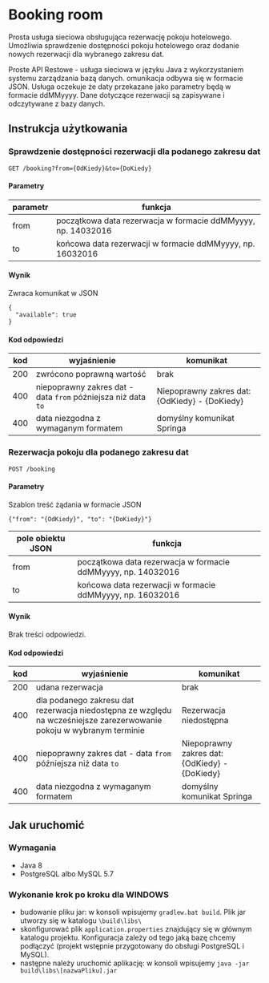 # Booking room

Prosta usługa sieciowa obsługująca rezerwację pokoju hotelowego. Umożliwia sprawdzenie dostępności pokoju hotelowego oraz dodanie nowych rezerwacji dla wybranego zakresu dat.

Proste API Restowe - usługa sieciowa w języku Java z wykorzystaniem systemu zarządzania bazą danych. omunikacja odbywa się w formacie JSON. Usługa oczekuje że daty przekazane jako parametry będą w formacie ddMMyyyy.
Dane dotyczące rezerwacji są zapisywane i odczytywane z bazy danych.

## Instrukcja użytkowania

### Sprawdzenie dostępności rezerwacji dla podanego zakresu dat
`GET /booking?from={OdKiedy}&to={DoKiedy}`

#### Parametry

|parametr|funkcja|
|---------|---|
|from|początkowa data rezerwacja w formacie ddMMyyyy, np. 14032016|
|to|końcowa data rezerwacji w formacie ddMMyyyy, np. 16032016|

#### Wynik

Zwraca komunikat w JSON

```
{
  "available": true
}
```

#### Kod odpowiedzi

|kod|wyjaśnienie|komunikat|
|-----|----|---|
|200|zwrócono poprawną wartość|brak|
|400|niepoprawny zakres dat - data `from` późniejsza niż data `to`|Niepoprawny zakres dat: {OdKiedy} - {DoKiedy}|
|400|data niezgodna z wymaganym formatem|domyślny komunikat Springa|

### Rezerwacja pokoju dla podanego zakresu dat

`POST /booking`

#### Parametry

Szablon treść żądania w formacie JSON
```
{"from": "{OdKiedy}", "to": "{DoKiedy}"}
```
|pole obiektu JSON|funkcja|
|---------|---|
|from|początkowa data rezerwacja w formacie ddMMyyyy, np. 14032016|
|to|końcowa data rezerwacji w formacie ddMMyyyy, np. 16032016|

#### Wynik

Brak treści odpowiedzi.



#### Kod odpowiedzi

|kod|wyjaśnienie|komunikat|
|-----|----|---|
|200|udana rezerwacja|brak|
|400|dla podanego zakresu dat rezerwacja niedostępna ze względu na wcześniejsze zarezerwowanie pokoju w wybranym terminie |Rezerwacja niedostępna|
|400|niepoprawny zakres dat - data `from` późniejsza niż data `to`|Niepoprawny zakres dat: {OdKiedy} - {DoKiedy}|
|400|data niezgodna z wymaganym formatem|domyślny komunikat Springa|


## Jak uruchomić

### Wymagania
- Java 8
- PostgreSQL  albo MySQL 5.7

### Wykonanie krok po kroku dla WINDOWS
- budowanie pliku jar: w konsoli wpisujemy `gradlew.bat build`. Plik jar utworzy się w katalogu `\build\libs\`
- skonfigurować plik `application.properties` znajdujący się w głównym katalogu projektu. Konfiguracja zależy od tego jaką bazę chcemy podłączyć (projekt wstępnie przygotowany do obsługi PostgreSQL i MySQL).
- następne należy uruchomić aplikację: w konsoli wpisujemy `java -jar build\libs\[nazwaPliku].jar`
